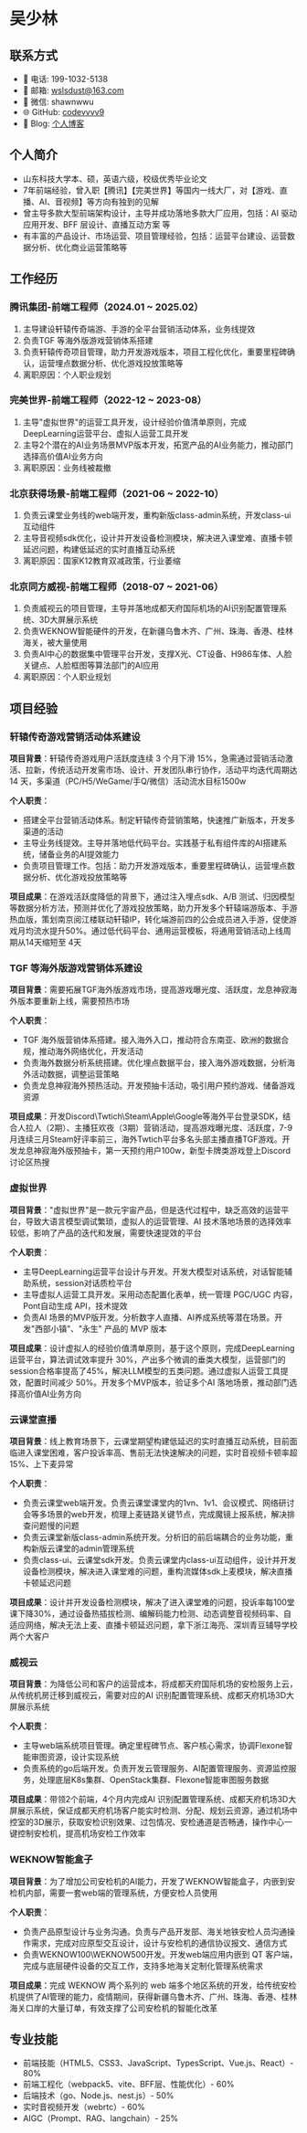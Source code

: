 # 吴少林

## 联系方式
- 📱 电话: 199-1032-5138
- 📧 邮箱: wslsdust@163.com
- 💬 微信: shawnwwu
- 🌐 GitHub: [codevvvv9](https://github.com/codevvvv9)
- 📝 Blog: [个人博客](https://vvushaolin.com)

## 个人简介
- 山东科技大学本、硕，英语六级，校级优秀毕业论文
- 7年前端经验，曾入职【腾讯】【完美世界】等国内一线大厂，对【游戏、直播、AI、音视频】等方向有独到的见解
- 曾主导多款大型前端架构设计，主导并成功落地多款大厂应用，包括：AI 驱动应用开发、BFF 层设计、直播互动方案 等
- 有丰富的产品设计、市场运营、项目管理经验，包括：运营平台建设、运营数据分析、优化商业运营策略等

## 工作经历

### 腾讯集团-前端工程师（2024.01 ~ 2025.02）
1. 主导建设轩辕传奇端游、手游的全平台营销活动体系，业务线提效
2. 负责TGF 等海外版游戏营销体系搭建
3. 负责轩辕传奇项目管理，助力开发游戏版本，项目工程化优化，重要里程碑确认，运营埋点数据分析、优化游戏投放策略等
4. 离职原因：个人职业规划

### 完美世界-前端工程师（2022-12 ~ 2023-08）
1. 主导"虚拟世界"的运营工具开发，设计经验价值清单原则，完成DeepLearning运营平台、虚拟人运营工具开发
2. 主导2个潜在的AI业务场景MVP版本开发，拓宽产品的AI业务能力，推动部门选择高价值AI业务方向
3. 离职原因：业务线被裁撤

### 北京获得场景-前端工程师（2021-06 ~ 2022-10）
1. 负责云课堂业务线的web端开发，重构新版class-admin系统，开发class-ui互动组件
2. 主导音视频sdk优化，设计并开发设备检测模块，解决进入课堂难、直播卡顿延迟问题，构建低延迟的实时直播互动系统
3. 离职原因：国家K12教育双减政策，行业萎缩

### 北京同方威视-前端工程师（2018-07 ~ 2021-06）
1. 负责威视云的项目管理，主导并落地成都天府国际机场的AI识别配置管理系统、3D大屏展示系统
2. 负责WEKNOW智能硬件的开发，在新疆乌鲁木齐、广州、珠海、香港、桂林海关，被大量使用
3. 负责AI中心的数据集中管理平台开发，支撑X光、CT设备、H986车体、人脸关键点、人脸框图等算法部门的AI应用
4. 离职原因：个人职业规划

## 项目经验

### 轩辕传奇游戏营销活动体系建设
**项目背景**：轩辕传奇游戏用户活跃度连续 3 个月下滑 15%，急需通过营销活动激活、拉新，传统活动开发需市场、设计、开发团队串行协作，活动平均迭代周期达 14 天，多渠道（PC/H5/WeGame/手Q/微信）活动流水目标1500w

**个人职责**：
- 搭建全平台营销活动体系。制定轩辕传奇营销策略，快速推广新版本，开发多渠道的活动
- 主导业务线提效。主导并落地低代码平台。实践基于私有组件库的AI搭建系统，储备业务的AI提效能力
- 负责项目管理工作。包括：助力开发游戏版本，重要里程碑确认，运营埋点数据分析、优化游戏投放策略等

**项目成果**：在游戏活跃度降低的背景下，通过注入埋点sdk、A/B 测试、归因模型等数据分析方法，预测并优化了游戏投放策略，助力开发多个轩辕端游版本、手游热血版，策划南京阅江楼联动轩辕IP，转化端游前四的公会成员进入手游，促使游戏月均流水提升50%。通过低代码平台、通用运营模板，将通用营销活动上线周期从14天缩短至 4天

### TGF 等海外版游戏营销体系建设
**项目背景**：需要拓展TGF海外版游戏市场，提高游戏曝光度、活跃度，龙息神寂海外版本要重新上线，需要预热市场

**个人职责**：
- TGF 海外版营销体系搭建。接入海外入口，推动符合东南亚、欧洲的数据合规，推动海外网络优化，开发活动
- 负责海外数据分析系统搭建。优化埋点数据平台，接入海外游戏数据，分析海外活动数据，调整运营策略
- 负责龙息神寂海外预热活动。开发预抽卡活动，吸引用户预约游戏、储备游戏资源

**项目成果**：开发Discord\Twtich\Steam\Apple\Google等海外平台登录SDK，结合人拉人（2期）、主播狂欢夜（3期）营销活动，提高游戏曝光度、活跃度，7-9月连续三月Steam好评率前三，海外Twtich平台多名头部主播直播TGF游戏。开发龙息神寂海外版预抽卡，第一天预约用户100w，新型卡牌类游戏登上Discord讨论区热搜

### 虚拟世界
**项目背景**："虚拟世界"是一款元宇宙产品，但是迭代过程中，缺乏高效的运营平台，导致大语言模型调试繁琐，虚拟人的运营管理、AI 技术落地场景的选择效率较低，影响了产品的迭代和发展，需要快速提效的平台

**个人职责**：
- 主导DeepLearning运营平台设计与开发。开发大模型对话系统，对话智能辅助系统，session对话质检平台
- 主导虚拟人运营工具开发。采用动态配置化表单，统一管理 PGC/UGC 内容，Pont自动生成 API，技术提效
- 负责AI 场景的MVP版开发。分析数字人直播、AI养成系统等潜在场景。开发"西部小镇"、"永生" 产品的 MVP 版本

**项目成果**：设计虚拟人的经验价值清单原则，基于这个原则，完成DeepLearning运营平台，算法调试效率提升 30%，产出多个微调的垂类大模型，运营部门的session合格率提高了45%，解决LLM模型的五类问题。通过虚拟人运营工具提效，配置时间减少 50%。开发多个MVP版本，验证多个AI 落地场景，推动部门选择高价值AI业务方向

### 云课堂直播
**项目背景**：线上教育场景下，云课堂期望构建低延迟的实时直播互动系统，目前面临进入课堂困难，客户投诉率高、售前无法快速解决的问题，实时音视频卡顿率超 15%、上下麦异常

**个人职责**：
- 负责云课堂web端开发。负责云课堂课堂内的1vn、1v1、会议模式、网络研讨会等多场景的web开发，梳理上麦链路关键节点，完成魔镜上报系统，解决排查问题慢的问题
- 负责云课堂新版class-admin系统开发。分析旧的前后端耦合的业务功能，重构新版云课堂的admin管理系统
- 负责class-ui、云课堂sdk开发。负责云课堂内class-ui互动组件，设计并开发设备检测模块，解决进入课堂难的问题，重构流媒体sdk上麦模块，解决直播卡顿延迟问题

**项目成果**：设计并开发设备检测模块，解决了进入课堂难的问题，投诉率每100堂课下降30%，通过设备热插拔检测、编解码能力检测、动态调整音视频码率、自适应网络，解决无法上麦、直播卡顿延迟问题，拿下浙江海亮、深圳青豆辅导学校两个大客户

### 威视云
**项目背景**：为降低公司和客户的运营成本，将成都天府国际机场的安检服务上云，从传统机房迁移到威视云，需要对应的AI 识别配置管理系统、成都天府机场3D大屏展示系统

**个人职责**：
- 主导web端系统项目管理。确定里程碑节点、客户核心需求，协调Flexone智能审图资源，设计实现系统
- 负责系统的go后端开发。负责开发云管理服务、AI配置管理服务、资源监控服务，处理底层K8s集群、OpenStack集群、Flexone智能审图服务数据

**项目成果**：带领2个前端，4个月内完成AI 识别配置管理系统、成都天府机场3D大屏展示系统，保证成都天府机场客户能实时检测、分配、规划云资源，通过机场中控室的3D展示，获取安检识别效果、过包情况、安检通道是否畅通，操作中心一键控制安检机，提高机场安检工作效率

### WEKNOW智能盒子
**项目背景**：为了增加公司安检机的AI能力，开发了WEKNOW智能盒子，内嵌到安检机内部，需要一套web端的管理系统，方便安检人员使用

**个人职责**：
- 负责产品原型设计与业务沟通。负责与产品开发部、海关地铁安检人员沟通操作需求，完成对应原型交互设计，设计与安检机的通信协议报文、通信方式
- 负责WEKNOW100\WEKNOW500开发。开发web端应用内嵌到 QT 客户端，完成与底层硬件设备的交互工作，支持多地海关定制化管理系统需求

**项目成果**：完成 WEKNOW 两个系列的 web 端多个地区系统的开发，给传统安检机提供了AI管理的能力，疫情期间，获得新疆乌鲁木齐、广州、珠海、香港、桂林海关口岸的大量订单，有效支撑了公司安检机的智能化改革

## 专业技能
- 前端技能（HTML5、CSS3、JavaScript、TypesScript、Vue.js、React）- 80%
- 前端工程化（webpack5、vite、BFF层、性能优化）- 60%
- 后端技术（go、Node.js、nest.js）- 50%
- 实时音视频开发（webrtc）- 60%
- AIGC（Prompt、RAG、langchain）- 25%
